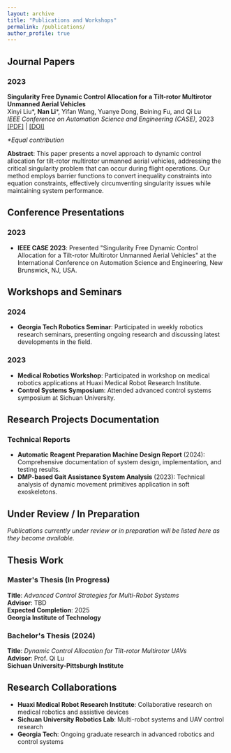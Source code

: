 ```yaml
---
layout: archive
title: "Publications and Workshops"
permalink: /publications/
author_profile: true
---
```


## Journal Papers

### 2023

**Singularity Free Dynamic Control Allocation for a Tilt-rotor Multirotor Unmanned Aerial Vehicles**  
Xinyi Liu\*, **Nan Li**\*, Yifan Wang, Yuanye Dong, Beining Fu, and Qi Lu  
*IEEE Conference on Automation Science and Engineering (CASE)*, 2023  
[[PDF]](https://ieeexplore.ieee.org/document/10260455) \| [[DOI]](https://doi.org/10.1109/CASE56687.2023.10260455)

*\*Equal contribution*

**Abstract**: This paper presents a novel approach to dynamic control allocation for tilt-rotor multirotor unmanned aerial vehicles, addressing the critical singularity problem that can occur during flight operations. Our method employs barrier functions to convert inequality constraints into equation constraints, effectively circumventing singularity issues while maintaining system performance.

## Conference Presentations

### 2023
- **IEEE CASE 2023**: Presented "Singularity Free Dynamic Control Allocation for a Tilt-rotor Multirotor Unmanned Aerial Vehicles" at the International Conference on Automation Science and Engineering, New Brunswick, NJ, USA.

## Workshops and Seminars

### 2024
- **Georgia Tech Robotics Seminar**: Participated in weekly robotics research seminars, presenting ongoing research and discussing latest developments in the field.

### 2023
- **Medical Robotics Workshop**: Participated in workshop on medical robotics applications at Huaxi Medical Robot Research Institute.
- **Control Systems Symposium**: Attended advanced control systems symposium at Sichuan University.

## Research Projects Documentation

### Technical Reports
- **Automatic Reagent Preparation Machine Design Report** (2024): Comprehensive documentation of system design, implementation, and testing results.
- **DMP-based Gait Assistance System Analysis** (2023): Technical analysis of dynamic movement primitives application in soft exoskeletons.

## Under Review / In Preparation

*Publications currently under review or in preparation will be listed here as they become available.*

## Thesis Work

### Master's Thesis (In Progress)
**Title**: *Advanced Control Strategies for Multi-Robot Systems*  
**Advisor**: TBD  
**Expected Completion**: 2025  
**Georgia Institute of Technology**

### Bachelor's Thesis (2024)
**Title**: *Dynamic Control Allocation for Tilt-rotor Multirotor UAVs*  
**Advisor**: Prof. Qi Lu  
**Sichuan University-Pittsburgh Institute**

## Research Collaborations

- **Huaxi Medical Robot Research Institute**: Collaborative research on medical robotics and assistive devices
- **Sichuan University Robotics Lab**: Multi-robot systems and UAV control research
- **Georgia Tech**: Ongoing graduate research in advanced robotics and control systems